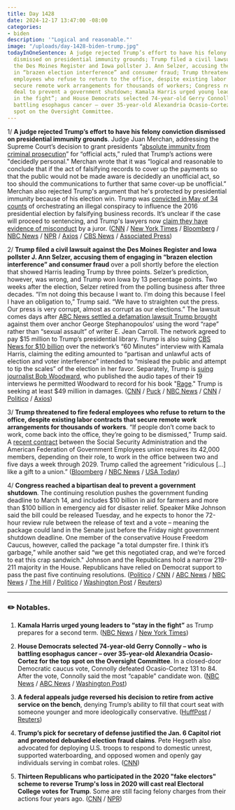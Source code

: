```yaml
---
title: Day 1428
date: 2024-12-17 13:47:00 -08:00
categories:
- biden
description: '"Logical and reasonable."'
image: "/uploads/day-1428-biden-trump.jpg"
todayInOneSentence: A judge rejected Trump’s effort to have his felony conviction
  dismissed on presidential immunity grounds; Trump filed a civil lawsuit against
  the Des Moines Register and Iowa pollster J. Ann Selzer, accusing them of engaging
  in “brazen election interference” and consumer fraud; Trump threatened to fire federal
  employees who refuse to return to the office, despite existing labor contracts that
  secure remote work arrangements for thousands of workers; Congress reached a bipartisan
  deal to prevent a government shutdown; Kamala Harris urged young leaders to “stay
  in the fight”; and House Democrats selected 74-year-old Gerry Connolly – who is
  battling esophagus cancer – over 35-year-old Alexandria Ocasio-Cortez for the top
  spot on the Oversight Committee.
---
```


1/ **A judge rejected Trump’s effort to have his felony conviction dismissed on presidential immunity grounds**. Judge Juan Merchan, addressing the Supreme Court’s decision to grant presidents “[absolute immunity from criminal prosecution](https://whatthefuckjusthappenedtoday.com/2024/07/01/day-1259/#1-the-supreme-court-ruled-6-3-that-t)” for “official acts,” ruled that Trump’s actions were "decidedly personal." Merchan wrote that it was “logical and reasonable to conclude that if the act of falsifying records to cover up the payments so that the public would not be made aware is decidedly an unofficial act, so too should the communications to further that same cover-up be unofficial.” Merchan also rejected Trump's argument that he's protected by presidential immunity because of his election win. Trump was [convicted in May of 34 counts](https://whatthefuckjusthappenedtoday.com/2024/05/30/day-1227/#1-trump-a-former-u-s-president-and-t) of orchestrating an illegal conspiracy to influence the 2016 presidential election by falsifying business records. It’s unclear if the case will proceed to sentencing, and Trump's lawyers now [claim they have evidence of misconduct](https://www.axios.com/2024/12/17/trump-hush-money-juror-conduct) by a juror. ([CNN](https://www.cnn.com/2024/12/16/politics/trump-immunity-hush-money-conviction-merchan/index.html) / [New York Times](https://www.nytimes.com/2024/12/16/nyregion/trump-immunity-criminal-case.html) / [Bloomberg](https://www.bloomberg.com/news/articles/2024-12-16/trump-loses-bid-to-have-hush-money-case-tossed-over-immunity) / [NBC News](https://www.nbcnews.com/politics/donald-trump/judge-trumps-hush-money-case-denies-bid-toss-guilty-verdict-rcna184434) / [NPR](https://www.npr.org/2024/12/16/g-s1-38540/new-york-judge-says-trump-not-immune-from-hush-money-conviction) / [Axios](https://www.axios.com/2024/12/17/trump-hush-money-conviction-ny-sentencing) / [CBS News](https://www.cbsnews.com/news/judge-rejects-trump-immunity-in-hush-money-conviction/) / [Associated Press](https://apnews.com/article/trump-hush-money-conviction-stormy-daniels-908465ed0b7f2005c72226b5b2546260))

2/ **Trump filed a civil lawsuit against the Des Moines Register and Iowa pollster J. Ann Selzer, accusing them of engaging in “brazen election interference” and consumer fraud** over a poll shortly before the election that showed Harris leading Trump by three points. Selzer’s prediction, however, was wrong, and Trump won Iowa by 13 percentage points. Two weeks after the election, Selzer retired from the polling business after three decades. “I’m not doing this because I want to. I’m doing this because I feel I have an obligation to,” Trump said. “We have to straighten out the press. Our press is very corrupt, almost as corrupt as our elections.” The lawsuit comes days after [ABC News settled a defamation lawsuit Trump brought](https://whatthefuckjusthappenedtoday.com/2024/12/16/day-1427/#2-abc-news-agreed-to-pay-15-million) against them over anchor George Stephanopoulos’ using the word “rape” rather than “sexual assault” of writer E. Jean Carroll. The network agreed to pay $15 million to Trump’s presidential library. Trump is also suing [CBS News for $10 billion](https://www.cnn.com/2024/11/01/media/trump-cbs-lawsuit-harris-60-minutes-interview/index.html) over the network’s “60 Minutes” interview with Kamala Harris, claiming the editing amounted to “partisan and unlawful acts of election and voter interference” intended to “mislead the public and attempt to tip the scales” of the election in her favor. Separately, Trump is [suing journalist Bob Woodward](https://thehill.com/regulation/court-battles/5044528-trump-lawsuit-bob-woodward/), who published the audio tapes of their 19 interviews he permitted Woodward to record for his book "[Rage](https://amzn.to/41I5Uwb)." Trump is seeking at least $49 million in damages. ([CNN](https://www.cnn.com/2024/12/16/media/trump-threaten-news-media-lawsuits-abc-settlement/index.html) / [Puck](https://puck.news/trump-sues-iowa-pollster-ann-selzer-for-being-wrong/) / [NBC News](https://www.nbcnews.com/politics/2024-election/trump-files-suit-iowa-pollster-ann-selzer-des-moines-register-newspap-rcna184494) / [CNN](https://www.cnn.com/2024/12/17/media/trump-lawsuit-des-moines-register-ann-selzer-poll/index.html) / [Politico](https://www.politico.com/news/2024/12/17/trump-ann-selzer-lawsuit-iowa-poll-00194807) / [Axios](https://www.axios.com/2024/12/17/trump-iowa-poll-election-lawsuit-des-moines-register))

3/ **Trump threatened to fire federal employees who refuse to return to the office, despite existing labor contracts that secure remote work arrangements for thousands of workers**. “If people don’t come back to work, come back into the office, they’re going to be dismissed,” Trump said. A [recent contract](https://www.cnn.com/2024/12/04/politics/doge-trump-social-security-union-telework/index.html) between the Social Security Administration and the American Federation of Government Employees union requires its 42,000 members, depending on their role, to work in the office between two and five days a week through 2029. Trump called the agreement "ridiculous \[...\] like a gift to a union.” ([Bloomberg](https://www.bloomberg.com/news/articles/2024-12-16/trump-vows-to-fire-federal-employees-who-don-t-return-to-office) / [NBC News](https://www.nbcnews.com/politics/donald-trump/key-union-vows-fight-back-trump-says-end-remote-work-federal-employees-rcna184388) / [USA Today](https://www.usatoday.com/story/news/politics/elections/2024/12/16/trump-fire-federal-workers-remote/77026670007/))

4/ **Congress reached a bipartisan deal to prevent a government shutdown**. The continuing resolution pushes the government funding deadline to March 14, and includes $10 billion in aid for farmers and more than $100 billion in emergency aid for disaster relief. Speaker Mike Johnson said the bill could be released Tuesday, and he expects to honor the 72-hour review rule between the release of text and a vote – meaning the package could land in the Senate just before the Friday night government shutdown deadline. One member of the conservative House Freedom Caucus, however, called the package "a total dumpster fire. I think it’s garbage,” while another said “we get this negotiated crap, and we’re forced to eat this crap sandwich." Johnson and the Republicans hold a narrow 219-211 majority in the House. Republicans have relied on Democrat support to pass the past five continuing resolutions. ([Politico](https://www.politico.com/live-updates/2024/12/17/congress/whats-in-the-stopgap-00194802) / [CNN](https://www.cnn.com/2024/12/17/politics/government-spending-deal-negotiations-congress/index.html) / [ABC News](https://abcnews.go.com/Politics/total-dumpster-fire-republicans-fume-speakers-spending-plan/story?id=116870360) / [NBC News](https://www.nbcnews.com/politics/congress/congress-scrambles-finalize-short-term-bill-shutdown-deadline-days-awa-rcna183432) / [The Hill](https://thehill.com/homenews/house/5044208-house-republicans-fume-speaker-johnson-cr/) / [Politico](https://www.politico.com/news/2024/12/17/mike-johnson-spending-deal-anger-republicans-00194843) / [Washington Post](https://www.washingtonpost.com/business/2024/12/17/government-shutdown-baltimore-bridge-farms/) / [Reuters](https://www.reuters.com/world/us/us-congress-negotiators-reach-deal-stopgap-funding-bill-lawmakers-say-2024-12-17/))

---

### ✏️ Notables.

1. **Kamala Harris urged young leaders to “stay in the fight”** as Trump prepares for a second term. ([NBC News](https://www.nbcnews.com/politics/kamala-harris/harris-urge-young-supporters-stay-fight-ahead-trumps-second-term-rcna184531) / [New York Times](https://www.nytimes.com/2024/12/17/us/politics/harris-speech-future.html))

2. **House Democrats selected 74-year-old Gerry Connolly – who is battling esophagus cancer – over 35-year-old Alexandria Ocasio-Cortez for the top spot on the Oversight Committee**. In a closed-door Democratic caucus vote,  Connolly defeated  Ocasio-Cortez 131 to 84. After the vote, Connolly said the most “capable” candidate won. ([NBC News](https://www.nbcnews.com/politics/congress/gerry-connolly-beats-aoc-key-vote-oversight-ranking-member-rcna184427) / [ABC News](https://abcnews.go.com/Politics/ocasio-cortez-loses-bid-top-democrat-house-oversight/story?id=116874211) / [Washington Post](https://www.washingtonpost.com/politics/2024/12/17/house-democrats-committees-ocasio-cortez/))

3. **A federal appeals judge reversed his decision to retire from active service on the bench**, denying Trump’s ability to fill that court seat with someone younger and more ideologically conservative. ([HuffPost](https://www.huffpost.com/entry/federal-judges-reverse-decision-retire-trump_n_67604bbbe4b000ebe4d6501a) / [Reuters](https://www.reuters.com/world/us/us-appeals-court-judge-rescinds-retirement-after-trumps-win-2024-12-15/))

4. **Trump’s pick for secretary of defense justified the Jan. 6 Capitol riot and promoted debunked election fraud claims**. Pete Hegseth also advocated for deploying U.S. troops to respond to domestic unrest, supported waterboarding, and opposed women and openly gay individuals serving in combat roles. ([CNN](https://www.cnn.com/2024/12/17/politics/kfile-pete-hegseth-conspiracy-theories-january-6/index.html))

5. **Thirteen Republicans who participated in the 2020 "fake electors" scheme to reverse Trump's loss in 2020 will cast real Electoral College votes for Trump**. Some are still facing felony charges from their actions four years ago. ([CNN](https://www.cnn.com/2024/12/17/politics/2020-fake-electors-electoral-college-2024/index.html) / [NPR](https://www.npr.org/2024/12/17/nx-s1-5225588/trump-electoral-college-vote-nevada-fake-electors-michigan))